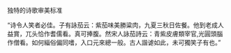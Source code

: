 独特的诗歌审美标准

“诗令人笑者必佳。子有詠茄云：紫茄味美勝粱肉，九夏三秋日佐餐。他到老成人益賞，兀头恰作耆儒看。真可捧腹。然宋人詠茄詩云：青紫皮膚類宰官,光圓頭腦作僧看。如何緇俗偏同嗜，入口元來總一般。古人諧谑如此，未可獨笑子有也。”